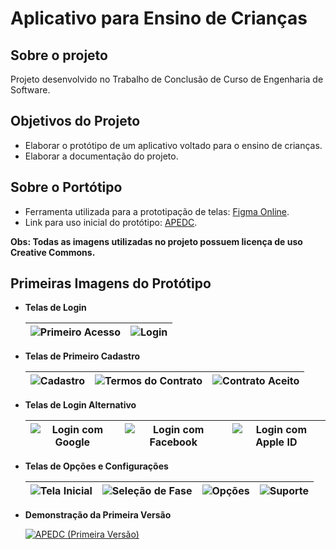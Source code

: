 # Aplicativo para Ensino de Crianças

## Sobre o projeto

Projeto desenvolvido no Trabalho de Conclusão de Curso de Engenharia de Software.

## Objetivos do Projeto

* Elaborar o protótipo de um aplicativo voltado para o ensino de crianças.
* Elaborar a documentação do projeto.

## Sobre o Portótipo

* Ferramenta utilizada para a prototipação de telas: [Figma Online](https://www.figma.com/).
* Link para uso inicial do protótipo: [APEDC](https://www.figma.com/file/TZR3CZQWU1AnDespexqltq/APEDC?node-id=0%3A1).

**Obs: Todas as imagens utilizadas no projeto possuem licença de uso Creative Commons.**

## Primeiras Imagens do Protótipo

* **Telas de Login**

    |![Primeiro Acesso](https://user-images.githubusercontent.com/81392077/126776415-74138cfc-7419-459f-8109-ef087d493467.png) |![Login](https://user-images.githubusercontent.com/81392077/126783815-98d4a3d4-5e1e-4e8f-b888-81150749ad8b.png) |
    |---|---|

* **Telas de Primeiro Cadastro**
  
    |![Cadastro](https://user-images.githubusercontent.com/81392077/126776569-97188e0b-da85-4681-9b18-183d3e1651f6.png) |![Termos do Contrato](https://user-images.githubusercontent.com/81392077/126778391-9e582edb-63fc-4f0e-b659-bc49f995ca26.png) |![Contrato Aceito](https://user-images.githubusercontent.com/81392077/126776656-7ec7a29f-ce9a-4d3f-9006-4a5faa6b2aa4.png) |
    |---|---|---|

* **Telas de Login Alternativo**

    | ![Login com Google](https://user-images.githubusercontent.com/81392077/126793142-de732c51-eb48-46c2-aef4-927a637f2b27.png) |![Login com Facebook](https://user-images.githubusercontent.com/81392077/126793228-ae9cb772-f9e1-4a66-b866-b94613186750.png) |![Login com Apple ID](https://user-images.githubusercontent.com/81392077/126793360-0a2d2166-18b3-4492-b88d-f348252b6b3d.png) |
    |---|---|---|

* **Telas de Opções e Configurações**

    | ![Tela Inicial](https://user-images.githubusercontent.com/81392077/126776895-6b6bc95a-f2d2-4b20-8620-6b3a2bde6998.png) | ![Seleção de Fase](https://user-images.githubusercontent.com/81392077/126776933-a08b817e-51d4-42b9-8835-6f5c9d0b9ba0.png) | ![Opções](https://user-images.githubusercontent.com/81392077/126781138-5e00be08-6f8f-44fa-993c-4bbfa5759d78.png) | ![Suporte](https://user-images.githubusercontent.com/81392077/126781174-8e3e53c7-ed0e-4c5d-aefa-d06d647a5f94.png) |
    |---|---|---|---|

* **Demonstração da Primeira Versão**

    [![APEDC (Primeira Versão)](https://i.ytimg.com/vi/Dvo1t4duaXM/hqdefault.jpg?sqp=-oaymwEcCNACELwBSFXyq4qpAw4IARUAAIhCGAFwAcABBg==&rs=AOn4CLDs3do4qF6n5we20vXo0KNZ_UQZfQ)](https://www.youtube.com/watch?v=Dvo1t4duaXM)
